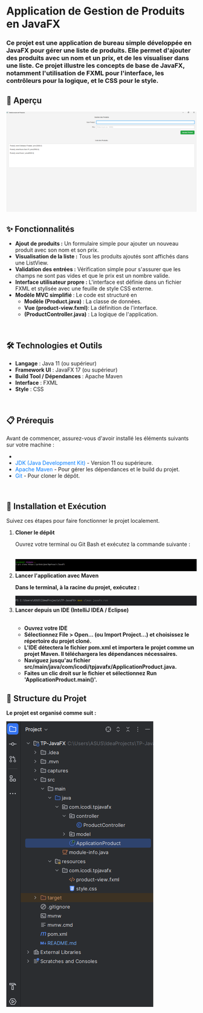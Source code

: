 <h1>Application de Gestion de Produits en JavaFX</h1>
<h3><p>Ce projet est une application de bureau simple développée en JavaFX pour gérer une liste de produits. Elle permet d'ajouter des produits avec un nom et un prix, et de les visualiser dans une liste. Ce projet illustre les concepts de base de JavaFX, notamment l'utilisation de FXML pour l'interface, les contrôleurs pour la logique, et le CSS pour le style.</p></h3>
<h2>📸 Aperçu</h2>
<img src="captures/ecran-principal.png">
<br/>
<h2>✨ Fonctionnalités</h2>
<ul>
<li><strong>Ajout de produits :</strong> Un formulaire simple pour ajouter un nouveau produit avec son nom et son prix.</li>
<li><strong>Visualisation de la liste :</strong> Tous les produits ajoutés sont affichés dans une ListView.</li>
<li><strong>Validation des entrées :</strong> Vérification simple pour s'assurer que les champs ne sont pas vides et que le prix est un nombre valide.</li>
<li><strong>Interface utilisateur propre :</strong> L'interface est définie dans un fichier FXML et stylisée avec une feuille de style CSS externe.</li>

<li>
<strong>Modèle MVC simplifié </strong>: Le code est structuré en
<ul>
<li><strong>Modèle (Product.java) </strong>: La classe de données.</li>
<li><strong>Vue (product-view.fxml)</strong>: La définition de l'interface.</li>
<li><strong>(ProductController.java)</strong> : La logique de l'application.</li>
</ul>
</li>
</ul>
<br/>
<h2>🛠️ Technologies et Outils</h2>
<ul>
<li><strong>Langage</strong> : Java 11 (ou supérieur)</li>
<li><strong>Framework UI</strong> : JavaFX 17 (ou supérieur)</li>
<li><strong>Build Tool / Dépendances </strong>: Apache Maven</li>
<li><strong>Interface</strong> : FXML</li>
<li><strong>Style</strong> : CSS</li>
</ul>
<br/>
<h2>📋 Prérequis</h2>
Avant de commencer, assurez-vous d'avoir installé les éléments suivants sur votre machine :
<ul>
<li></li>
<li><span style="color: #007bff">JDK (Java Development Kit)</span> - Version 11 ou supérieure.</span></li>
<li><span style="color: #007bff">Apache Maven</span> - Pour gérer les dépendances et le build du projet.</li>
<li><span style="color: #007bff">Git</span> - Pour cloner le dépôt.</li>
</ul>
<br/>

<h2>🚀 Installation et Exécution</h2>
<p>Suivez ces étapes pour faire fonctionner le projet localement.</p>
<ol>
<li><strong>Cloner le dépôt</strong></li>
<p>Ouvrez votre terminal ou Git Bash et exécutez la commande suivante :</p>
<br/>
<img src="captures/cloneGit.png">
<li><strong>Lancer l'application avec Maven</strong</li>
<p>Dans le terminal, à la racine du projet, exécutez :</p>
<img src="captures/maven.png">
<li><strong>Lancer depuis un IDE (IntelliJ IDEA / Eclipse)</strong></li>
<br/>
<ul>
<li>Ouvrez votre IDE</li>
<li>Sélectionnez File > Open... (ou Import Project...) et choisissez le répertoire du projet cloné.</li>
<li>L'IDE détectera le fichier pom.xml et importera le projet comme un projet Maven. Il téléchargera les dépendances nécessaires.</li>
<li>Naviguez jusqu'au fichier src/main/java/com/icodi/tpjavafx/ApplicationProduct.java.</li>
<li>Faites un clic droit sur le fichier et sélectionnez Run 'ApplicationProduct.main()'.</li>
</ul>
</ol>
<h2>📂 Structure du Projet</h2>
<p>Le projet est organisé comme suit :</p>
<img src="captures/structure.png">




